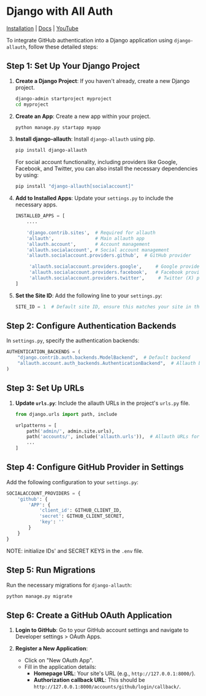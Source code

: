 # **Django with All Auth**

[Installation](https://pypi.org/project/django-allauth/) | [Docs](https://docs.allauth.org/en/latest/) | [YouTube](https://www.youtube.com/watch?v=RtUMOPv6Lq0) 


To integrate GitHub authentication into a Django application using `django-allauth`, follow these detailed steps:

## Step 1: Set Up Your Django Project

1. **Create a Django Project**: If you haven't already, create a new Django project.
   ```bash
   django-admin startproject myproject
   cd myproject
   ```

2. **Create an App**: Create a new app within your project.
   ```bash
   python manage.py startapp myapp
   ```

3. **Install django-allauth**: Install `django-allauth` using pip.
   ```bash
   pip install django-allauth
   ```

   For social account functionality, including providers like Google, Facebook, and Twitter, you can also install the necessary dependencies by using:
    ```bash
    pip install "django-allauth[socialaccount]"
    ```
4. **Add to Installed Apps**: Update your `settings.py` to include the necessary apps.
   ```python
   INSTALLED_APPS = [
       ....

       'django.contrib.sites',  # Required for allauth
       'allauth',               # Main allauth app
       'allauth.account',       # Account management
       'allauth.socialaccount', # Social account management
       'allauth.socialaccount.providers.github',  # GitHub provider

        'allauth.socialaccount.providers.google',     # Google provider
        'allauth.socialaccount.providers.facebook',   # Facebook provider
        'allauth.socialaccount.providers.twitter',     # Twitter (X) provider
   ]
   ```

5. **Set the Site ID**: Add the following line to your `settings.py`:
   ```python
   SITE_ID = 1  # Default site ID, ensure this matches your site in the admin panel
   ```

## Step 2: Configure Authentication Backends

In `settings.py`, specify the authentication backends:
```python
AUTHENTICATION_BACKENDS = (
    "django.contrib.auth.backends.ModelBackend",  # Default backend
    "allauth.account.auth_backends.AuthenticationBackend",  # Allauth backend
)
```

## Step 3: Set Up URLs

1. **Update `urls.py`**: Include the allauth URLs in the project's  `urls.py` file.
   ```python
   from django.urls import path, include

   urlpatterns = [
       path('admin/', admin.site.urls),
       path('accounts/', include('allauth.urls')),  # Allauth URLs for account management
       ...
   ]
   ```


## Step 4: Configure GitHub Provider in Settings

Add the following configuration to your `settings.py`:
```python
SOCIALACCOUNT_PROVIDERS = {
    'github': {
        'APP': {
            'client_id': GITHUB_CLIENT_ID,
            'secret': GITHUB_CLIENT_SECRET,
            'key': ''
        }
    }
}
```
NOTE: initialize IDs' and SECRET KEYS in the `.env` file.

## Step 5: Run Migrations

Run the necessary migrations for `django-allauth`:
```bash
python manage.py migrate
```

## Step 6: Create a GitHub OAuth Application

1. **Login to GitHub**: Go to your GitHub account settings and navigate to Developer settings > OAuth Apps.

2. **Register a New Application**:
   - Click on "New OAuth App".
   - Fill in the application details:
     - **Homepage URL**: Your site's URL (e.g., `http://127.0.0.1:8000/`).
     - **Authorization callback URL**: This should be `http://127.0.0.1:8000/accounts/github/login/callback/`.
